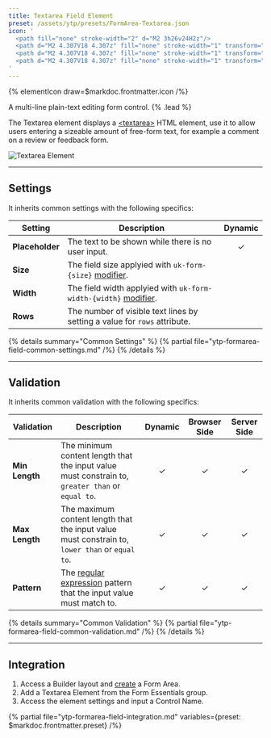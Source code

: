 ```yaml
---
title: Textarea Field Element
preset: /assets/ytp/presets/FormArea-Textarea.json
icon: '
  <path fill="none" stroke-width="2" d="M2 3h26v24H2z"/>
  <path d="M2 4.307V18 4.307z" fill="none" stroke-width="1" transform="matrix(1 0 0 .601 4.5982 4.24573)"/>
  <path d="M2 4.307V18 4.307z" fill="none" stroke-width="1" transform="matrix(.7071 .7071 -.34192 .34192 26.0579 17.4075)"/>
  <path d="M2 4.307V18 4.307z" fill="none" stroke-width="1" transform="matrix(.7071 .7071 -.17222 .17222 25.5588 20.7305)"/>
'
---
```


{% elementIcon draw=$markdoc.frontmatter.icon /%}

A multi-line plain-text editing form control. {% .lead %}

The Textarea element displays a [\<textarea\>](https://developer.mozilla.org/en-US/docs/Web/HTML/Element/textarea) HTML element, use it to allow users entering a sizeable amount of free-form text, for example a comment on a review or feedback form.

![Textarea Element](/assets/ytp/forms/fields/textarea.webp)

---

## Settings

It inherits common settings with the following specifics:

| Setting | Description | Dynamic |
| ------- | ----------- | :-----: |
| **Placeholder** | The text to be shown while there is no user input. | &#x2713; |
| **Size** | The field size applyied with `uk-form-{size}` [modifier](https://getuikit.com/docs/form#size-modifiers). |
| **Width** | The field width applyied with `uk-form-width-{width}` [modifier](https://getuikit.com/docs/form#width-modifiers). |
| **Rows** | The number of visible text lines by setting a value for `rows` attribute. |

{% details summary="Common Settings" %}
    {% partial file="ytp-formarea-field-common-settings.md" /%}
{% /details %}

---

## Validation

It inherits common validation with the following specifics:

| Validation | Description | Dynamic | Browser Side | Server Side |
| ---------- | ----------- | :-----: | :----------: | :---------: |
| **Min Length** | The minimum content length that the input value must constrain to, `greater than` or `equal to`. | &#x2713; | &#x2713; | &#x2713; |
| **Max Length** | The maximum content length that the input value must constrain to, `lower than` or `equal to`. | &#x2713; | &#x2713; | &#x2713; |
| **Pattern** | The [regular expression](https://developer.mozilla.org/en-US/docs/Web/JavaScript/Guide/Regular_Expressions) pattern that the input value must match to. | &#x2713; | &#x2713; | &#x2713; |

{% details summary="Common Validation" %}
    {% partial file="ytp-formarea-field-common-validation.md" /%}
{% /details %}

---

## Integration

1. Access a Builder layout and [create](../../setup#creating-a-form) a Form Area.
1. Add a Textarea Element from the Form Essentials group.
1. Access the element settings and input a Control Name.

{% partial file="ytp-formarea-field-integration.md" variables={preset: $markdoc.frontmatter.preset} /%}
